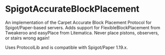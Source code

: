 # SpigotAccurateBlockPlacement
An implementation of the Carpet Accurate Block Placement Protocol for Spigot/Paper-based servers.
Adds support for FlexibleBlockPlacement from Tweakeroo and easyPlace from Litematica. Never place pistons, observers, or stairs wrong again!

Uses ProtocolLib and is compatible with Spigot/Paper 1.19.x.
